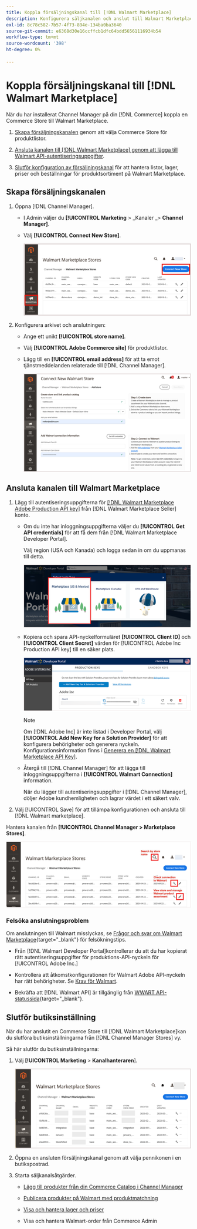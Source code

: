 ```yaml
---
title: Koppla försäljningskanal till [!DNL Walmart Marketplace]
description: Konfigurera säljkanalen och anslut till Walmart Marketplace.
exl-id: 8c78c582-7b57-4f73-894e-134ba0ba3640
source-git-commit: e6368d30e16ccffcb1dfc64bdd56561116934b54
workflow-type: tm+mt
source-wordcount: '398'
ht-degree: 0%

---
```



# Koppla försäljningskanal till [!DNL Walmart Marketplace]

När du har installerat Channel Manager på din [!DNL Commerce] koppla en Commerce Store till Walmart Marketplace.

1. [Skapa försäljningskanalen](#create-the-sales-channel) genom att välja Commerce Store för produktlistor.

1. [Ansluta kanalen till [!DNL Walmart Marketplace] genom att lägga till Walmart API-autentiseringsuppgifter](#connect-the-channel-to-walmart-marketplace).

1. [Slutför konfiguration av försäljningskanal](#complete-store-setup) för att hantera listor, lager, priser och beställningar för produktsortiment på Walmart Marketplace.

## Skapa försäljningskanalen

1. Öppna [!DNL Channel Manager].

   - I Admin väljer du **[!UICONTROL Marketing** > _Kanaler _> **Channel Manager]**.

   - Välj **[!UICONTROL Connect New Store]**.

      ![Anslut Commerce Store till [!DNL Walmart Marketplace] från [!DNL Channel Manager]](assets/connect-commerce-store-to-marketplace.png)


1. Konfigurera arkivet och anslutningen:

   - Ange ett unikt **[!UICONTROL store name]**.

   - Välj **[!UICONTROL Adobe Commerce site]** för produktlistor.

   - Lägg till en **[!UICONTROL email address]** för att ta emot tjänstmeddelanden relaterade till [!DNL Channel Manager].

      ![Konfigurera anslutning mellan Commerce och [!DNL Walmart Marketplace] från [!DNL Channel Manager]](assets/configure-commerce-to-marketplace-connection.png)

## Ansluta kanalen till Walmart Marketplace

1. Lägg till autentiseringsuppgifterna för [[!DNL Walmart Marketplace Adobe Production API key]](connect-marketplace.md#generate-a-walmart-marketplace-production-api-key) från [!DNL Walmart Marketplace Seller] konto.

   - Om du inte har inloggningsuppgifterna väljer du **[!UICONTROL Get API credentials]** för att få dem från [!DNL Walmart Marketplace Developer Portal].

      Välj region (USA och Kanada) och logga sedan in om du uppmanas till detta.

      ![[!DNL Walmart Marketplace] kontoinloggning](assets/walmart-marketplace-login-page.png)

   - Kopiera och spara API-nyckelformuläret **[!UICONTROL Client ID]** och **[!UICONTROL Client Secret]** värden för [!UICONTROL Adobe Inc Production API key] till en säker plats.

      ![[!DNL Walmart Marketplace API key] konfigurationssida](assets/walmart-api-key-management-form.png)

      >[!NOTE]
      >
      >Om [!DNL Adobe Inc] är inte listad i Developer Portal, välj **[!UICONTROL Add New Key for a Solution Provider]** för att konfigurera behörigheter och generera nyckeln. Konfigurationsinformation finns i [Generera en [!DNL Walmart Marketplace API Key]](walmart-prerequisites.md#generate-a-walmart-marketplace-api-key).

   - Återgå till [!DNL Channel Manager] för att lägga till inloggningsuppgifterna i **[!UICONTROL Walmart Connection]** information.

      När du lägger till autentiseringsuppgifter i [!DNL Channel Manager], döljer Adobe kundhemligheten och lagrar värdet i ett säkert valv.

1. Välj [!UICONTROL Save] för att tillämpa konfigurationen och ansluta till [!DNL Walmart marketplace].

Hantera kanalen från **[!UICONTROL Channel Manager > Marketplace Stores]**.

![[!DNL Walmart Marketplace API key] konfigurationssida](assets/manage-connected-stores.png)


### Felsöka anslutningsproblem

Om anslutningen till Walmart misslyckas, se [Frågor och svar om Walmart Marketplace](https://developer.walmart.com/faq/us/faq-auth/){target=&quot;_blank&quot;} för felsökningstips.

- Från [!DNL Walmart Developer Portal]kontrollerar du att du har kopierat rätt autentiseringsuppgifter för produktions-API-nyckeln för [!UICONTROL Adobe Inc.]

- Kontrollera att åtkomstkonfigurationen för Walmart Adobe API-nyckeln har rätt behörigheter. Se [Krav för Walmart](walmart-prerequisites.md##generate-a-walmart-marketplace-api-key).

- Bekräfta att [!DNL Walmart API] är tillgänglig från [WWART API-statussida](https://developer.walmart.com/us/whats-new/new-api-status-information-now-available/){target=&quot;_blank&quot;}.

## Slutför butiksinställning

När du har anslutit en Commerce Store till [!DNL Walmart Marketplace]kan du slutföra butiksinställningarna från [!DNL Channel Manager Stores] vy.

Så här slutför du butiksinställningarna:

1. Välj **[!UICONTROL Marketing** > **Kanalhanteraren**].

   ![[!DNL Walmart Marketplace API key] konfigurationssida](assets/connect-commerce-store-config.png)

1. Öppna en ansluten försäljningskanal genom att välja pennikonen i en butikspostrad.

1. Starta säljkanalsåtgärder.

   - [Lägg till produkter från din Commerce Catalog i Channel Manager](add-products-to-connected-channel.md)

   - [Publicera produkter på Walmart med produktmatchning](publish-listings-to-marketplace.md)

   - [Visa och hantera lager och priser](inventory-and-price-updates.md)

   - Visa och hantera Walmart-order från Commerce Admin
